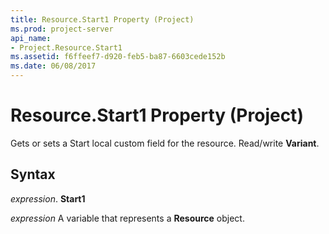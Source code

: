 ```yaml
---
title: Resource.Start1 Property (Project)
ms.prod: project-server
api_name:
- Project.Resource.Start1
ms.assetid: f6ffeef7-d920-feb5-ba87-6603cede152b
ms.date: 06/08/2017
---
```



# Resource.Start1 Property (Project)

Gets or sets a Start local custom field for the resource. Read/write **Variant**.


## Syntax

 _expression_. **Start1**

 _expression_ A variable that represents a **Resource** object.


